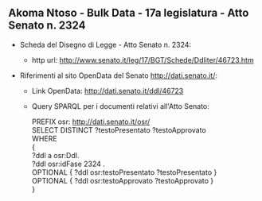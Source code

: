 ## Akoma Ntoso - Bulk Data - 17a legislatura - Atto Senato n. 2324 ##

* Scheda del Disegno di Legge - Atto Senato n. 2324:
	* http url: http://www.senato.it/leg/17/BGT/Schede/Ddliter/46723.htm

* Riferimenti al sito OpenData del Senato http://dati.senato.it/:
	* Link OpenData: http://dati.senato.it/ddl/46723
	* Query SPARQL per i documenti relativi all'Atto Senato:

        PREFIX osr: <http://dati.senato.it/osr/>  
		SELECT DISTINCT ?testoPresentato ?testoApprovato  
		WHERE  
		{  
		    ?ddl a osr:Ddl.  
		    ?ddl osr:idFase 2324 .  
		    OPTIONAL { ?ddl osr:testoPresentato ?testoPresentato }  
		    OPTIONAL { ?ddl osr:testoApprovato ?testoApprovato }  
		}
		
